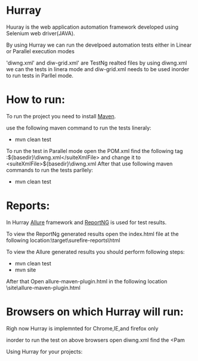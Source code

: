 Hurray
======
Huuray is the web application automation framework developed using Selenium web driver(JAVA).

By using Hurray we can run the develpoed automation tests either in Linear or Parallel execution modes 

'diwng.xml' and diw-grid.xml' are TestNg realted files by using diwng.xml we can the tests in linera mode and diw-grid.xml needs to be used inorder to run tests in Parllel mode.


How to run:
===========
[Maven]: http://maven.apache.org/

To run the project you need to install [Maven].

use the following maven command to run the tests lineraly: 
* mvn clean test


To run the test in Parallel mode open the POM.xml find the following tag :<suiteXmlFile>${basedir}\diwng.xml</suiteXmlFile> and change it to <suiteXmlFile>${basedir}\diwng.xml</suiteXmlFile>
After that use following maven commands to run the tests parllely:
* mvn clean test
 
[Allure]:http://allure.qatools.ru/
[ReportNG]:http://reportng.uncommons.org/

Reports:
========
In Hurray [Allure] framework and [ReportNG] is used for test results.

To view the ReportNg generated results open the index.html file at the following location:\target\surefire-reports\html

To view the Allure generated results you should perform following steps:
* mvn clean test
* mvn site

After that Open allure-maven-plugin.html  in the  following location \site\allure-maven-plugin.html


Browsers on which Hurray will run:
==================================
Righ now Hurray is implemnted for Chrome,IE,and firefox only

inorder to run the test on above browsers open  diwng.xml find the <Pam

Using Hurray for your projects:


 




